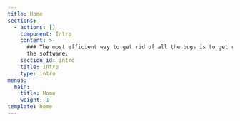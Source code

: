 ```yaml
---
title: Home
sections:
  - actions: []
    component: Intro
    content: >-
      ### The most efficient way to get rid of all the bugs is to get rid of all
      the software.
    section_id: intro
    title: Intro
    type: intro
menus:
  main:
    title: Home
    weight: 1
template: home
---
```


